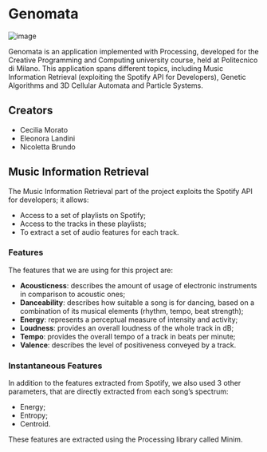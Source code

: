 # Genomata

![image](https://user-images.githubusercontent.com/36270086/139530079-237ebe9e-0614-4b6c-a266-43470428221b.png)

Genomata is an application implemented with Processing, developed for the Creative Programming and Computing university course, held at Politecnico di Milano. This application spans different topics, including Music Information Retrieval (exploiting the Spotify API for Developers), Genetic Algorithms and 3D Cellular Automata and Particle Systems.

## Creators
* Cecilia Morato
* Eleonora Landini
* Nicoletta Brundo

## Music Information Retrieval
The Music Information Retrieval part of the project exploits the Spotify API for developers; it allows:
* Access to a set of playlists on Spotify;
* Access to the tracks in these playlists;
* To extract a set of audio features for each track.

### Features
The features that we are using for this project are: 
* <b>Acousticness</b>: describes the amount of usage of electronic instruments in comparison to acoustic ones;
* <b>Danceability</b>: describes how suitable a song is for dancing, based on a combination of its musical elements (rhythm, tempo, beat strength);
* <b>Energy</b>: represents a perceptual measure of intensity and activity;
* <b>Loudness</b>: provides an overall loudness of the whole track in dB;
* <b>Tempo</b>: provides the overall tempo of a track in beats per minute;
* <b>Valence</b>: describes the level of positiveness conveyed by a track.
### Instantaneous Features
In addition to the features extracted from Spotify, we also used 3 other parameters, that are directly extracted from each song’s spectrum: 
* Energy;
* Entropy;
* Centroid.     

These features are extracted using the Processing library called Minim. 


<!-- ![image](https://user-images.githubusercontent.com/36270086/139530108-7e4d578e-7d7f-4166-a9fd-4afa14ff2ae0.png) -->
<!-- ![image](https://user-images.githubusercontent.com/36270086/139530138-ce771e9d-105e-4ee5-ac16-cc4aa5ea1651.png) -->
<!-- ![image](https://user-images.githubusercontent.com/36270086/139530153-27ec43a8-30bd-416e-ad90-5f0a839fd48c.png) -->
<!-- ![image](https://user-images.githubusercontent.com/36270086/139530290-2206096e-24cb-47e9-8cb6-561d94181cbf.png) -->
